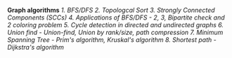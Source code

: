 **Graph algorithms**
*1. BFS/DFS*
*2. Topologcal Sort*
*3. Strongly Connected Components (SCCs)*
*4. Applications of BFS/DFS - 2, 3, Bipartite check and 2 coloring problem*
*5. Cycle detection in directed and undirected graphs*
*6. Union find - Union-find, Union by rank/size, path compression*
*7. Minimum Spanning Tree - Prim's algorithm, Kruskal's algorithm*
*8. Shortest path - Dijkstra's algorithm*

